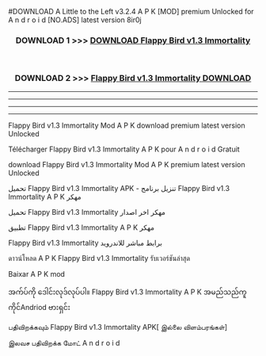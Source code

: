 #DOWNLOAD A Little to the Left v3.2.4 A P K [MOD] premium Unlocked for A n d r o i d [NO.ADS] latest version 8ir0j 



<div align="center">

<h3>DOWNLOAD 1 >>> <a href="https://downloadmod1.web.app/?judul=Flappy Bird v1.3 Immortality ">DOWNLOAD Flappy Bird v1.3 Immortality </a></h3><br>

<h3>DOWNLOAD 2 >>> <a href="https://downloadmod1.web.app/?judul=Flappy Bird v1.3 Immortality ">Flappy Bird v1.3 Immortality  DOWNLOAD </a></h3>

</div>


----------------------------------------------------------

----------------------------------------------------------

----------------------------------------------------------

----------------------------------------------------------


Flappy Bird v1.3 Immortality  Mod A P K download premium latest version Unlocked

Télécharger Flappy Bird v1.3 Immortality  A P K pour A n d r o i d Gratuit

download Flappy Bird v1.3 Immortality  Mod A P K premium latest version Unlocked

تحميل Flappy Bird v1.3 Immortality  APK - تنزيل برنامج Flappy Bird v1.3 Immortality  A P K مهكر

تحميل Flappy Bird v1.3 Immortality  مهكر اخر اصدار

تطبيق Flappy Bird v1.3 Immortality  A P K مهكر

Flappy Bird v1.3 Immortality  برابط مباشر للاندرويد

ดาวน์โหลด A P K Flappy Bird v1.3 Immortality  รับเวอร์ชันล่าสุด

Baixar A P K mod

အက်ပ်ကို ဒေါင်းလုဒ်လုပ်ပါ။ Flappy Bird v1.3 Immortality  A P K အမည်သည်ကူကိုင်Andriod ဗားရှင်း

பதிவிறக்கவும் Flappy Bird v1.3 Immortality  APK[ இல்லை விளம்பரங்கள்] 
 
இலவச பதிவிறக்க மோட் A n d r o i d



